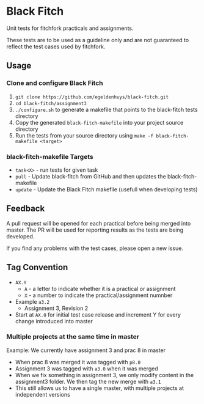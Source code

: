 Black Fitch
===========

Unit tests for fitchfork practicals and assignments.

These tests are to be used as a guideline only and are not guaranteed to reflect the test cases used by fitchfork.

## Usage
### Clone and configure Black Fitch
1. `git clone https://github.com/egeldenhuys/black-fitch.git`
2. `cd black-fitch/assignment3`
3. `./configure.sh` to generate a makefile that points to the black-fitch tests directory
4. Copy the generated `black-fitch-makefile` into your project source directory
5. Run the tests from your source directory using `make -f black-fitch-makefile <target>`

### black-fitch-makefile Targets
- `task<X>` - run tests for given task
- `pull` - Update black-fitch from GitHub and then updates the black-fitch-makefile
- `update` - Update the Black Fitch makefile (usefull when developing tests)

## Feedback
A pull request will be opened for each practical before being merged into master.
The PR will be used for reporting results as the tests are being developed.

If you find any problems with the test cases, please open a new issue.

## Tag Convention
- `AX.Y`
    - `A` - a letter to indicate whether it is a practical or assignment
    - `X` - a number to indicate the practical/assignment numnber
- Example `a3.2`
    - Assignment 3, Revision 2
- Start at `AX.0` for initial test case release and increment Y for every change introduced into master

### Multiple projects at the same time in master

Example: We currently have assignment 3 and prac 8 in master
- When prac 8 was merged it was tagged with `p8.0`
- Assignment 3 was tagged with `a3.0` when it was merged
- When we fix something in assignment 3, we only modify content in the assignment3 folder. We then tag the new merge with `a3.1`
- This still allows us to have a single master, with multiple projects
at independent versions
